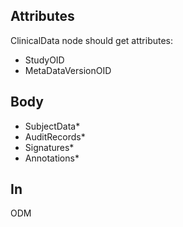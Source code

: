 ## Attributes

ClinicalData node should get attributes:

* StudyOID
* MetaDataVersionOID

## Body
	
* SubjectData*
* AuditRecords*
* Signatures*
* Annotations*

## In

ODM